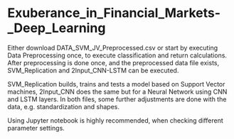 # Exuberance_in_Financial_Markets-_Deep_Learning

Either download DATA_SVM_JV_Preprocessed.csv or start by executing Data Preprocessing once, to execute classification and return calculations.
After preprocessing is done once, and the preprocessed data file exists, SVM_Replication and 2Input_CNN-LSTM can be executed.

SVM_Replication builds, trains and tests a model based on Support Vector machines, 2Input_CNN does the same but for a Neural Network using CNN and LSTM layers.
In both files, some further adjustments are done with the data, e.g. standardization and shapes.

Using Jupyter notebook is highly recommended, when checking different parameter settings.

